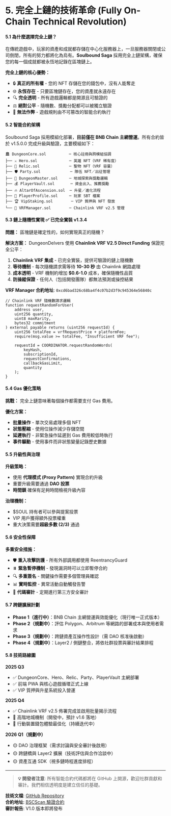 # 5. 完全上鏈的技術革命 (Fully On-Chain Technical Revolution)

#### **5.1 為什麼選擇完全上鏈？**

在傳統遊戲中，玩家的資產和成就都存儲在中心化服務器上，一旦服務器關閉或公司倒閉，所有的努力都將化為烏有。**Soulbound Saga** 採用完全上鏈架構，確保您的每一個成就都被永恆地記錄在區塊鏈上。

**完全上鏈的核心優勢：**

* 🔒 **真正的所有權** - 您的 NFT 存儲在您的錢包中，沒有人能奪走
* 🌐 **永恆存在** - 只要區塊鏈存在，您的資產就永遠存在
* 🔍 **完全透明** - 所有遊戲邏輯都是開源且可驗證的
* ⚖️ **絕對公平** - 隨機數、獎勵分配都可以被獨立驗證
* 🚫 **無法作弊** - 遊戲規則由不可篡改的智能合約執行

#### **5.2 智能合約架構**

Soulbound Saga 採用模組化部署，**目前僅在 BNB Chain 主網營運**。所有合約皆於 v1.5.0.0 完成升級與驗證，主要模組如下：

```
🏛️ DungeonCore.sol          ─ 核心註冊與跨模組協調
├── ⚔️ Hero.sol              ─ 英雄 NFT（VRF 稀有度）
├── 🔮 Relic.sol             ─ 聖物 NFT（VRF 容量）
├── 🛡️ Party.sol             ─ 隊伍 NFT／出征管理
├── 🏰 DungeonMaster.sol     ─ 地城探索與獎勵邏輯
├── 💰 PlayerVault.sol       ─ 資金出入、推薦獎勵
├── 🔥 AltarOfAscension.sol  ─ 升星／進化流程
├── 📜 PlayerProfile.sol     ─ 玩家 SBT 檔案
├── 🏆 VipStaking.sol        ─ VIP 質押與 NFT 發放
└── 🎲 VRFManager.sol        ─ Chainlink VRF v2.5 管理
```

#### **5.3 鏈上隨機性實現** ✅ **已完全實裝 v1.3.4**

**問題：** 區塊鏈是確定性的，如何實現真正的隨機？

**解決方案：** DungeonDelvers 使用 **Chainlink VRF V2.5 Direct Funding** 保證完全公平：

1. **Chainlink VRF 集成** - 已完全實裝，提供可驗證的鏈上隨機數
2. **等待機制** - 每次隨機請求需等待 **10-30 秒** 由 Chainlink 網路處理
3. **成本透明** - VRF 機制約增加 **$0.6-1.0** 成本，確保隨機性品質
4. **防操縱保證** - 任何人（包括開發團隊）都無法預測或操控結果

**VRF Manager 合約地址**: `0xcd6bad326c68ba4f4c07b2d3f9c945364e56840c`

```solidity
// Chainlink VRF 隨機數請求邏輯
function requestRandomForUser(
    address user,
    uint256 quantity,
    uint8 maxRarity,
    bytes32 commitment
) external payable returns (uint256 requestId) {
    uint256 totalFee = vrfRequestPrice + platformFee;
    require(msg.value >= totalFee, "Insufficient VRF fee");
    
    requestId = COORDINATOR.requestRandomWords(
        keyHash,
        subscriptionId,
        requestConfirmations,
        callbackGasLimit,
        quantity
    );
}
```

#### **5.4 Gas 優化策略**

**挑戰：** 完全上鏈意味著每個操作都需要支付 Gas 費用。

**優化方案：**

* **批量操作** - 單次交易處理多個 NFT
* **狀態壓縮** - 使用位操作減少存儲空間
* **延遲執行** - 非緊急操作延遲到 Gas 費用較低時執行
* **事件驅動** - 使用事件而非狀態變量記錄歷史數據

#### **5.5 升級性與治理**

**升級策略：**
- 使用 **代理模式 (Proxy Pattern)** 實現合約升級
- 重要升級需要通過 **DAO 投票**
- **時間鎖** 確保有足夠時間檢視升級內容

**治理機制：**
- $SOUL 持有者可以參與提案投票
- VIP 用戶獲得額外投票權重
- 重大決策需要**超級多數 (2/3)** 通過

#### **5.6 安全性保障**

**多重安全措施：**

* 🛡️ **重入攻擊防護** - 所有外部調用都使用 ReentrancyGuard
* ⏸️ **緊急暫停機制** - 發現漏洞時可以立即暫停合約
* 🔍 **多重簽名** - 關鍵操作需要多個管理員確認
* 📊 **實時監控** - 異常活動自動觸發告警
* 🔐 **代碼審計** - 定期進行第三方安全審計

#### **5.7 跨鏈擴展計劃**

- **Phase 1（進行中）**：BNB Chain 主網營運與效能優化（現行唯一正式版本）
- **Phase 2（規劃中）**：評估 Polygon、Arbitrum 等網路的部署成本與使用者需求
- **Phase 3（規劃中）**：跨鏈資產互操作性設計（需 DAO 核准後啟動）
- **Phase 4（規劃中）**：Layer2 / 側鏈整合，將依社群投票與審計結果排程

#### **5.8 技術路線圖**

**2025 Q3**
- ✅ DungeonCore、Hero、Relic、Party、PlayerVault 主網部署
- ✅ 前端 PWA 與核心遊戲循環正式上線
- ✅ VIP 質押與升星系統投入營運

**2025 Q4**
- ✅ Chainlink VRF v2.5 佈署完成並啟用批量揭示流程
- 🔄 高階地城機制（開發中，預計 v1.6 落地）
- 🔄 行動裝置錢包體驗最佳化（持續迭代中）

**2026 Q1（規劃中）**
- 🟡 DAO 治理框架（需求討論與安全審計後啟用）
- 🟡 跨鏈橋與 Layer2 擴展（技術評估與合作洽談中）
- 🟡 資產互通 SDK（視多鏈時程進度排程）

---

> **💡 開發者注意**: 所有智能合約代碼都將在 GitHub 上開源，歡迎社群貢獻和審計。我們相信透明度是建立信任的基礎。

**技術文檔**: [GitHub Repository](https://github.com/zhouyongyou)  
**合約地址**: [BSCScan 驗證合約](https://bscscan.com/)  
**審計報告**: V1.0 版本即將發布
